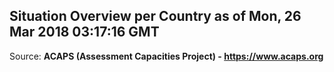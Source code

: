 ## Situation Overview per Country as of Mon, 26 Mar 2018 03:17:16 GMT

Source: **ACAPS (Assessment Capacities Project) - https://www.acaps.org**